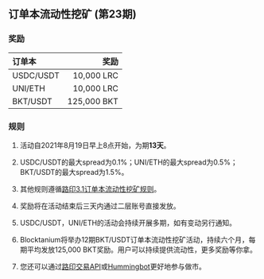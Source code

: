 ## 订单本流动性挖矿 (第23期)


### 奖励

| **订单本** | **奖励** |
| :--- | ---: |
| USDC/USDT | 10,000 LRC|
| UNI/ETH | 10,000 LRC|
| BKT/USDT | 125,000 BKT|




### 规则

1) 活动自2021年8月19日早上8点开始，为期**13天**。

2) USDC/USDT的最大spread为0.1%；UNI/ETH的最大spread为0.5%；BKT/USDT的最大spread为1.5%。

3) 其他规则遵循[路印3.1订单本流动性挖矿规则](https://loopring.org/#/post/market-making-competition-cn)。

4) 奖励将在活动结束后三天内通过二层账号直接发放。

5) USDC/USDT，UNI/ETH的活动会持续开展多期，如有变动另行通知。

6) Blocktanium将举办12期BKT/USDT订单本流动性挖矿活动，持续六个月，每期平均发放125,000 BKT奖励。用户可以持续提供流动性，更多奖励等你拿。

7) 您还可以通过[路印交易API](https://docs.loopring.io/zh-hans/)或[Hummingbot](https://docs.hummingbot.io/exchange-connectors/loopring/)更好地参与做市。

